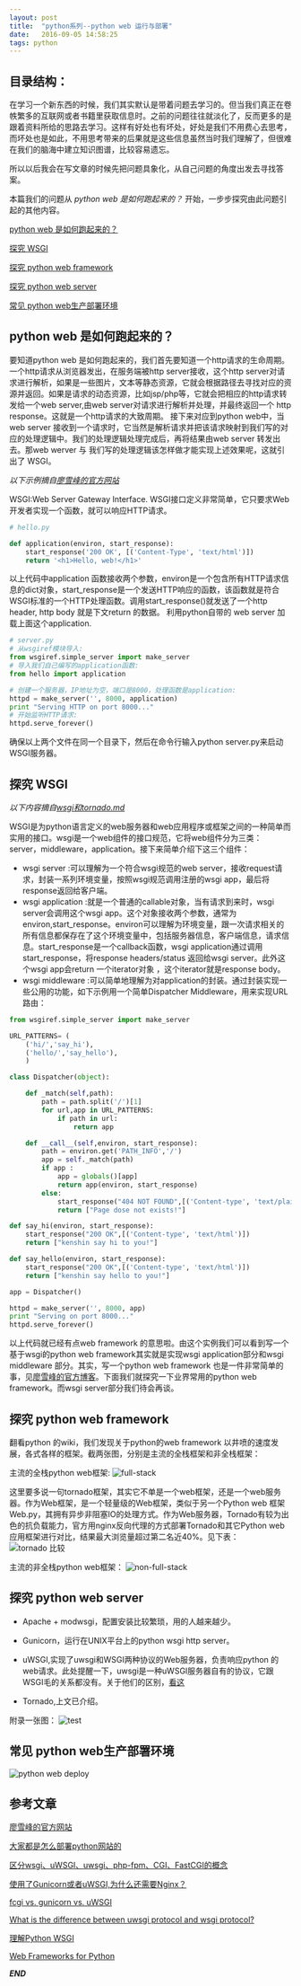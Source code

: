 ```yaml
---
layout: post
title:  "python系列--python web 运行与部署"
date:   2016-09-05 14:58:25
tags: python
---
```


## 目录结构：

在学习一个新东西的时候，我们其实默认是带着问题去学习的。但当我们真正在卷帙繁多的互联网或者书籍里获取信息时。之前的问题往往就淡化了，反而更多的是跟着资料所给的思路去学习。这样有好处也有坏处，好处是我们不用费心去思考，而坏处也是如此，不用思考带来的后果就是这些信息虽然当时我们理解了，但很难在我们的脑海中建立知识图谱，比较容易遗忘。

所以以后我会在写文章的时候先把问题具象化，从自己问题的角度出发去寻找答案。

本篇我们的问题从 *python web 是如何跑起来的？* 开始，一步步探究由此问题引起的其他内容。

[python web 是如何跑起来的？ ](#A)

[探究 WSGI ](#B)

[探究 python web framework](#C)

[探究 python web server](#D)

[常见 python web生产部署环境](#E)





<a name="A"></a>

## python web 是如何跑起来的？

要知道python web 是如何跑起来的，我们首先要知道一个http请求的生命周期。
一个http请求从浏览器发出，在服务端被http server接收，这个http server对请求进行解析，如果是一些图片，文本等静态资源，它就会根据路径去寻找对应的资源并返回。如果是请求的动态资源，比如jsp/php等，它就会把相应的http请求转发给一个web server,由web server对请求进行解析并处理，并最终返回一个 http response。这就是一个http请求的大致周期。
接下来对应到python web中，当web server 接收到一个请求时，它当然是解析请求并把该请求映射到我们写的对应的处理逻辑中。我们的处理逻辑处理完成后，再将结果由web server 转发出去。那web werver 与 我们写的处理逻辑该怎样做才能实现上述效果呢，这就引出了 WSGI。

*以下示例摘自[廖雪峰的官方网站](http://www.liaoxuefeng.com/wiki/001374738125095c955c1e6d8bb493182103fac9270762a000/001386832689740b04430a98f614b6da89da2157ea3efe2000)*

WSGI:Web Server Gateway Interface.
WSGI接口定义非常简单，它只要求Web开发者实现一个函数，就可以响应HTTP请求。

```python
# hello.py

def application(environ, start_response):
    start_response('200 OK', [('Content-Type', 'text/html')])
    return '<h1>Hello, web!</h1>'
```

以上代码中application 函数接收两个参数，environ是一个包含所有HTTP请求信息的dict对象，start_response是一个发送HTTP响应的函数，该函数就是符合WSGI标准的一个HTTP处理函数。调用start_response()就发送了一个http header, http body 就是下文return 的数据。
利用python自带的 web server 加载上面这个application.

```python
# server.py
# 从wsgiref模块导入:
from wsgiref.simple_server import make_server
# 导入我们自己编写的application函数:
from hello import application

# 创建一个服务器，IP地址为空，端口是8000，处理函数是application:
httpd = make_server('', 8000, application)
print "Serving HTTP on port 8000..."
# 开始监听HTTP请求:
httpd.serve_forever()
```

确保以上两个文件在同一个目录下，然后在命令行输入python server.py来启动WSGI服务器。



<a name="B"></a>

## 探究 WSGI 

*以下内容摘自[wsgi和tornado.md](https://gist.github.com/nature-python/8954123)*

WSGI是为python语言定义的web服务器和web应用程序或框架之间的一种简单而实用的接口。wsgi是一个web组件的接口规范，它将web组件分为三类：server，middleware，application。接下来简单介绍下这三个组件：
 
 - wsgi server :可以理解为一个符合wsgi规范的web server，接收request请求，封装一系列环境变量，按照wsgi规范调用注册的wsgi app，最后将response返回给客户端。
 - wsgi application :就是一个普通的callable对象，当有请求到来时，wsgi server会调用这个wsgi app。这个对象接收两个参数，通常为environ,start_response。environ可以理解为环境变量，跟一次请求相关的所有信息都保存在了这个环境变量中，包括服务器信息，客户端信息，请求信息。start_response是一个callback函数，wsgi application通过调用start_response，将response headers/status 返回给wsgi server。此外这个wsgi app会return 一个iterator对象 ，这个iterator就是response body。
 - wsgi middleware :可以简单地理解为对application的封装。通过封装实现一些公用的功能，如下示例用一个简单Dispatcher Middleware，用来实现URL 路由：

```python
from wsgiref.simple_server import make_server

URL_PATTERNS= (
    ('hi/','say_hi'),
    ('hello/','say_hello'),
    )

class Dispatcher(object):

    def _match(self,path):
        path = path.split('/')[1]
        for url,app in URL_PATTERNS:
            if path in url:
                return app

    def __call__(self,environ, start_response):
        path = environ.get('PATH_INFO','/')
        app = self._match(path)
        if app :
            app = globals()[app]
            return app(environ, start_response)
        else:
            start_response("404 NOT FOUND",[('Content-type', 'text/plain')])
            return ["Page dose not exists!"]

def say_hi(environ, start_response):
    start_response("200 OK",[('Content-type', 'text/html')])
    return ["kenshin say hi to you!"]

def say_hello(environ, start_response):
    start_response("200 OK",[('Content-type', 'text/html')])
    return ["kenshin say hello to you!"]

app = Dispatcher()

httpd = make_server('', 8000, app)
print "Serving on port 8000..."
httpd.serve_forever()
```

以上代码就已经有点web framework 的意思啦。由这个实例我们可以看到写一个基于wsgi的python web framework其实就是实现wsgi application部分和wsgi middleware 部分。其实，写一个python web framework 也是一件非常简单的事，见[廖雪峰的官方博客](http://www.liaoxuefeng.com/wiki/001374738125095c955c1e6d8bb493182103fac9270762a000/0014023080708565bc89d6ab886481fb25a16cdc3b773f0000)。下面我们就探究一下业界常用的python web framework。而wsgi server部分我们待会再谈。

<a name="C"></a>

## 探究 python web framework

翻看python 的wiki，我们发现关于python的web framework 以井喷的速度发展，各式各样的框架。截两张图，分别是主流的全栈框架和非全栈框架：

主流的全栈python web框架:
![full-stack](http://7xrnwq.com1.z0.glb.clouddn.com/20160905python-full-stack.jpg)

这里要多说一句tornado框架，其实它不单是一个web框架，还是一个web服务器。作为Web框架，是一个轻量级的Web框架，类似于另一个Python web 框架Web.py，其拥有异步非阻塞IO的处理方式。作为Web服务器，Tornado有较为出色的抗负载能力，官方用nginx反向代理的方式部署Tornado和其它Python web应用框架进行对比，结果最大浏览量超过第二名近40%。见下表：
![tornado 比较](http://7xrnwq.com1.z0.glb.clouddn.com/20160905tornado%20awesome.jpg)

主流的非全栈python web框架：
![non-full-stack](http://7xrnwq.com1.z0.glb.clouddn.com/2016-0905python-non-full-stack.jpg)


<a name="C"></a>

## 探究 python web server

 - Apache + modwsgi，配置安装比较繁琐，用的人越来越少。

 - Gunicorn，运行在UNIX平台上的python wsgi http server。
 
 - uWSGI,实现了uwsgi和WSGI两种协议的Web服务器，负责响应python 的web请求。此处提醒一下，uwsgi是一种uWSGI服务器自有的协议，它跟WSGI毛的关系都没有。关于他们的区别，[看这](http://www.itopers.com:8080/?p=586)
 
 - Tornado,上文已介绍。

附录一张图：
![test](http://7xrnwq.com1.z0.glb.clouddn.com/20160905-test-cgi-glue.png)


<a name="D"></a>

## 常见 python web生产部署环境

![python web deploy](http://7xrnwq.com1.z0.glb.clouddn.com/20160905python-web-deploy.jpg)



## 参考文章

[廖雪峰的官方网站](http://www.liaoxuefeng.com/wiki/001374738125095c955c1e6d8bb493182103fac9270762a000/001386832689740b04430a98f614b6da89da2157ea3efe2000)

[大家都是怎么部署python网站的](https://www.zhihu.com/question/21888077)

[区分wsgi、uWSGI、uwsgi、php-fpm、CGI、FastCGI的概念](http://www.itopers.com:8080/?p=586)

[使用了Gunicorn或者uWSGI,为什么还需要Nginx？](https://www.zhihu.com/question/30560394)

[fcgi vs. gunicorn vs. uWSGI](https://www.peterbe.com/plog/fcgi-vs-gunicorn-vs-uwsgi)

[What is the difference between uwsgi protocol and wsgi protocol?](http://stackoverflow.com/questions/11811434/what-is-the-difference-between-uwsgi-protocol-and-wsgi-protocol)

[理解Python WSGI](http://www.letiantian.me/2015-09-10-understand-python-wsgi/)

[Web Frameworks for Python](https://wiki.python.org/moin/WebFrameworks)

***END***
